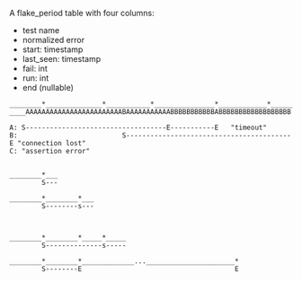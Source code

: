 A flake_period table with four columns:

- test name
- normalized error
- start: timestamp
- last_seen: timestamp
- fail: int
- run: int
- end (nullable)

```
________*______________*___________*_______________*____________*____________X
____AAAAAAAAAAAAAAAAAAAAAAAABAAAAAAAAAAABBBBBBBBBBBABBBBBBBBBBBBBBBBBB

A: S-----------------------------------E-----------E   "timeout"
B:                          S-----------------------------------------E "connection lost"
C: "assertion error"


________*___
        S---

________*________*___
        S--------s---



________*________*_____*_____
        S--------------s-----

________*________*_____________...______________________*
        S--------E                                      E

```
